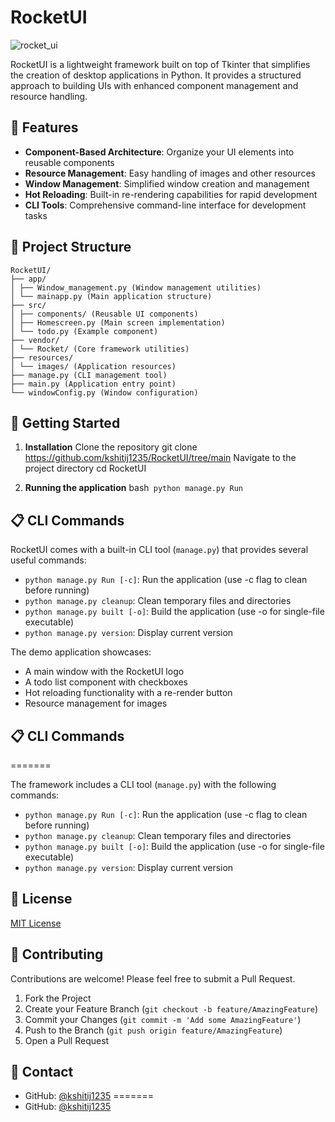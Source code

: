 # RocketUI

![rocket_ui](https://github.com/kshitij1235/RocketUI/assets/65331304/e1ea54b0-4987-459d-84af-169927065fb8)


RocketUI is a lightweight framework built on top of Tkinter that simplifies the creation of desktop applications in Python. It provides a structured approach to building UIs with enhanced component management and resource handling.

## 🚀 Features

- **Component-Based Architecture**: Organize your UI elements into reusable components
- **Resource Management**: Easy handling of images and other resources
- **Window Management**: Simplified window creation and management
- **Hot Reloading**: Built-in re-rendering capabilities for rapid development
- **CLI Tools**: Comprehensive command-line interface for development tasks

## 📁 Project Structure
```
RocketUI/
├── app/
│ ├── Window_management.py (Window management utilities)
│ └── mainapp.py (Main application structure)
├── src/
│ ├── components/ (Reusable UI components)
│ ├── Homescreen.py (Main screen implementation)
│ └── todo.py (Example component)
├── vendor/
│ └── Rocket/ (Core framework utilities)
├── resources/
│ └── images/ (Application resources)
├── manage.py (CLI management tool)
├── main.py (Application entry point)
└── windowConfig.py (Window configuration)
```

## 🚀 Getting Started

1. **Installation**
Clone the repository
git clone https://github.com/kshitij1235/RocketUI/tree/main
Navigate to the project directory
cd RocketUI

1. **Running the application**
bash```
python manage.py Run```

## 📋 CLI Commands

RocketUI comes with a built-in CLI tool (`manage.py`) that provides several useful commands:

- `python manage.py Run [-c]`: Run the application (use -c flag to clean before running)
- `python manage.py cleanup`: Clean temporary files and directories
- `python manage.py built [-o]`: Build the application (use -o for single-file executable)
- `python manage.py version`: Display current version

The demo application showcases:
- A main window with the RocketUI logo
- A todo list component with checkboxes
- Hot reloading functionality with a re-render button
- Resource management for images

## 📋 CLI Commands

=======

The framework includes a CLI tool (`manage.py`) with the following commands:

- `python manage.py Run [-c]`: Run the application (use -c flag to clean before running)
- `python manage.py cleanup`: Clean temporary files and directories
- `python manage.py built [-o]`: Build the application (use -o for single-file executable)
- `python manage.py version`: Display current version

## 📝 License

[MIT License](https://github.com/kshitij1235/RocketUI/tree/main)

## 🤝 Contributing

Contributions are welcome! Please feel free to submit a Pull Request.

1. Fork the Project
2. Create your Feature Branch (`git checkout -b feature/AmazingFeature`)
3. Commit your Changes (`git commit -m 'Add some AmazingFeature'`)
4. Push to the Branch (`git push origin feature/AmazingFeature`)
5. Open a Pull Request

## 📧 Contact


- GitHub: [@kshitij1235](https://github.com/kshitij1235)
=======
- GitHub: [@kshitij1235](https://github.com/kshitij1235)
